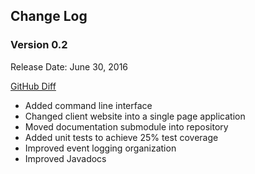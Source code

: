 ## Change Log

### Version 0.2

Release Date: June 30, 2016

[GitHub Diff](https://github.com/ghorbanzade/sloth/compare/sloth-0.2...sloth-0.1)

 * Added command line interface
 * Changed client website into a single page application
 * Moved documentation submodule into repository
 * Added unit tests to achieve 25% test coverage
 * Improved event logging organization
 * Improved Javadocs
